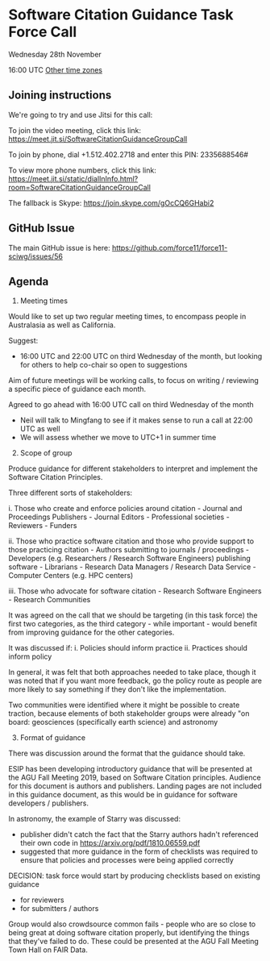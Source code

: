 # Software Citation Guidance Task Force Call

Wednesday 28th November

16:00 UTC [Other time zones](https://www.timeanddate.com/worldclock/converter.html?iso=20181128T160000&p1=304&p2=tz_pt&p3=tz_ct&p4=tz_et&p5=tz_cet&p6=152)

## Joining instructions

We're going to try and use Jitsi for this call:

To join the video meeting, click this link: https://meet.jit.si/SoftwareCitationGuidanceGroupCall

To join by phone, dial +1.512.402.2718 and enter this PIN: 2335688546#

To view more phone numbers, click this link: https://meet.jit.si/static/dialInInfo.html?room=SoftwareCitationGuidanceGroupCall

The fallback is Skype: https://join.skype.com/gOcCQ6GHabi2


## GitHub Issue

The main GitHub issue is here:
https://github.com/force11/force11-sciwg/issues/56

## Agenda

1. Meeting times

Would like to set up two regular meeting times, to encompass people in Australasia as well as California.

Suggest:
- 16:00 UTC and 22:00 UTC on third Wednesday of the month, but looking for others to help co-chair so open to suggestions

Aim of future meetings will be working calls, to focus on writing / reviewing a specific piece of guidance each month.

Agreed to go ahead with 16:00 UTC call on third Wednesday of the month
- Neil will talk to Mingfang to see if it makes sense to run a call at 22:00 UTC as well
- We will assess whether we move to UTC+1 in summer time

2. Scope of group

Produce guidance for different stakeholders to interpret and implement the Software Citation Principles.

Three different sorts of stakeholders:

   i. Those who create and enforce policies around citation
      - Journal and Proceedings Publishers
      - Journal Editors
      - Professional societies
      - Reviewers
      - Funders
   
   ii. Those who practice software citation and those who provide support to those practicing citation
      - Authors submitting to journals / proceedings
      - Developers (e.g. Researchers / Research Software Engineers) publishing software
      - Librarians
      - Research Data Managers / Research Data Service
      - Computer Centers (e.g. HPC centers)
   
   iii. Those who advocate for software citation
      - Research Software Engineers
      - Research Communities

It was agreed on the call that we should be targeting (in this task force) the first two categories, as the third category - while important - would benefit from improving guidance for the other categories.

It was discussed if:
   i. Policies should inform practice
   ii. Practices should inform policy

In general, it was felt that both approaches needed to take place, though it was noted that if you want more feedback, go the policy route as people are more likely to say something if they don't like the implementation.

Two communities were identified where it might be possible to create traction, because elements of both stakeholder groups were already "on board: geosciences (specifically earth science) and astronomy

3. Format of guidance

There was discussion around the format that the guidance should take.

ESIP has been developing introductory guidance that will be presented at the AGU Fall Meeting 2019, based on Software Citation principles. Audience for this document is authors and publishers. Landing pages are not included in this guidance document, as this would be in guidance for software developers / publishers.

In astronomy, the example of Starry was discussed:
- publisher didn't catch the fact that the Starry authors hadn't referenced their own code in https://arxiv.org/pdf/1810.06559.pdf
- suggested that more guidance in the form of checklists was required to ensure that policies and processes were being applied correctly

DECISION: task force would start by producing checklists based on existing guidance
- for reviewers
- for submitters / authors 

Group would also crowdsource common fails - people who are so close to being great at doing software citation properly, but identifying the things that they've failed to do. These could be presented at the AGU Fall Meeting Town Hall on FAIR Data.

